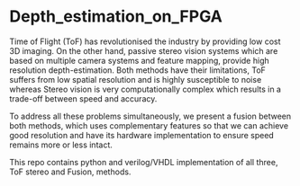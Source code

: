 # Depth_estimation_on_FPGA
Time of Flight (ToF) has revolutionised the industry by providing low cost 3D imaging. On the other hand, passive stereo vision systems which are based on multiple camera systems and feature mapping, provide high resolution depth-estimation. Both methods have their limitations, ToF suffers from low spatial resolution and is highly susceptible to noise whereas Stereo vision is very computationally complex which results in a trade-off between speed and accuracy. 

To address all these problems simultaneously, we present a fusion between both methods, which uses complementary features so that we can achieve good resolution and have its hardware implementation to ensure speed remains more or less intact.

This repo contains python and verilog/VHDL implementation of all three, ToF stereo and Fusion, methods.
